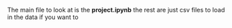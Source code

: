 The main file to look at is the **project.ipynb** the rest are just csv files to load in the data if you want to